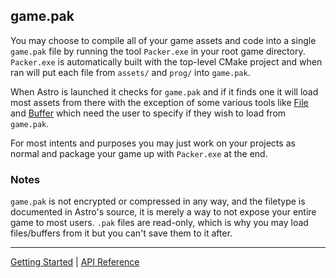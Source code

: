 ## game.pak

You may choose to compile all of your game assets and code into a single `game.pak`
file by running the tool `Packer.exe` in your root game directory. `Packer.exe` is
automatically built with the top-level CMake project and when ran will put each
file from `assets/` and `prog/` into `game.pak`.

When Astro is launched it checks for `game.pak` and if it finds one it will load
most assets from there with the exception of some various tools like [File](classes/File.md)
and [Buffer](classes/Buffer.md) which need the user to specify if they wish to load
from `game.pak`.

For most intents and purposes you may just work on your projects as normal and package
your game up with `Packer.exe` at the end.

### Notes

`game.pak` is not encrypted or compressed in any way, and the filetype is documented
in Astro's source, it is merely a way to not expose your entire game to most users.
`.pak` files are read-only, which is why you may load files/buffers from it but you can't
save them to it after.

-----------

[Getting Started](../GettingStarted.md) | [API Reference](../API.md)